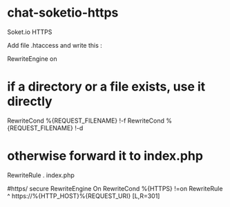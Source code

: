 chat-soketio-https
==================

Soket.io HTTPS

Add file .htaccess and write this :

RewriteEngine on

# if a directory or a file exists, use it directly
RewriteCond %{REQUEST_FILENAME} !-f
RewriteCond %{REQUEST_FILENAME} !-d

# otherwise forward it to index.php
RewriteRule . index.php

#https/ secure
RewriteEngine On
RewriteCond %{HTTPS} !=on
RewriteRule ^ https://%{HTTP_HOST}%{REQUEST_URI} [L,R=301]
